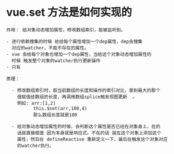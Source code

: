 

#  vue.set 方法是如何实现的
   
    作用： 给对象动态增加属性，修改数组索引，能被监听到。

    - 进行依赖搜集的时候 给给每个属性增加一个dep属性，dep会搜集
      对应的watcher，不能不存在的属性。
    - vue 会给每个对象也增加一个dep属性，当给这个对象动态增加属性的
      时候 触发整个对象的watcher执行更新操作
    - 只有

    原理：
       
      - 修改数组索引时，取当前数组的长度和操作的索引对比，拿到最大的那个
        值赋值给数组的长度，再调用数组splice触发视图更新  。
        例如: arr:[1,2] 
              this.$set(arr,100,4)
              那么数组长度就是100

      - 给对象动态增加属性的时候，会判断这个属性是否已经在对象身上，在的
        话就直接赋值 因为本身就是响应式。不在的话 就在这个对象上添加这个
        属性，然后在 defineReactive 重新定义一下，最后在触发这个对象对应
        的watcher执行。
         

